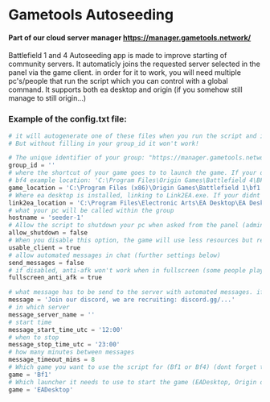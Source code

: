 # Gametools Autoseeding

#### Part of our cloud server manager https://manager.gametools.network/

Battlefield 1 and 4 Autoseeding app is made to improve starting of community servers.
It automaticly joins the requested server selected in the panel via the game client.
in order for it to work, you will need multiple pc's/people that run the script which you can control with a global command.
It supports both ea desktop and origin (if you somehow still manage to still origin...)

### Example of the config.txt file:

```py
# it will autogenerate one of these files when you run the script and it doesn't exist already.
# But without filling in your group_id it won't work!

# The unique identifier of your group: "https://manager.gametools.network/group/{group_id}"
group_id = ''
# where the shortcut of your game goes to to launch the game. If your didnt change when setting up the game, the defaults will be fine.
# bf4 example location: 'C:\Program Files\Origin Games\Battlefield 4\BFLauncher_x86.exe'
game_location = 'C:\Program Files (x86)\Origin Games\Battlefield 1\bf1.exe'
# Where ea desktop is installed, linking to Link2EA.exe. If your didnt change when setting up ea desktop, the defaults will be fine.
link2ea_location = 'C:\Program Files\Electronic Arts\EA Desktop\EA Desktop\Link2EA.exe'
# what your pc will be called within the group
hostname = 'seeder-1'
# Allow the script to shutdown your pc when asked from the panel (administrator rights needed)
allow_shutdown = false
# When you disable this option, the game will use less resources but renders nothing (doesn't change your ingame settings, only affects the script)
usable_client = true
# allow automated messages in chat (further settings below)
send_messages = false
# if disabled, anti-afk won't work when in fullscreen (some people play with the script still running, this stops the script from minimizing the game when fullscreen is detected)
fullscreen_anti_afk = true

# what message has to be send to the server with automated messages. if you want multiple messages, seperate them with ";"
message = 'Join our discord, we are recruiting: discord.gg/...'
# in which server
message_server_name = ''
# start time
message_start_time_utc = '12:00'
# when to stop
message_stop_time_utc = '23:00'
# how many minutes between messages
message_timeout_mins = 8
# Which game you want to use the script for (Bf1 or Bf4) (dont forget the Capital B in the game name)
game = 'Bf1'
# Which launcher it needs to use to start the game (EADesktop, Origin or Steam) (dont forget the Capital in the launcher name)
game = 'EADesktop'
```
